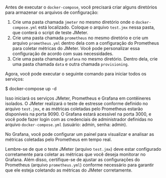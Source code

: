 Antes de executar o `docker-compose`, você precisará criar alguns diretórios para armazenar os arquivos de configuração:

1. Crie uma pasta chamada `jmeter` no mesmo diretório onde o `docker-compose.yml` está localizado. Coloque o arquivo `test.jmx` nessa pasta, que conterá o script de teste JMeter.
2. Crie uma pasta chamada `prometheus` no mesmo diretório e crie um arquivo `prometheus.yml` dentro dela com a configuração do Prometheus para coletar métricas do JMeter. Você pode personalizar essa configuração de acordo com suas necessidades.
3. Crie uma pasta chamada `grafana` no mesmo diretório. Dentro dela, crie uma pasta chamada `data` e outra chamada `provisioning`.

Agora, você pode executar o seguinte comando para iniciar todos os serviços:

$ docker-compose up -d

Isso iniciará os serviços JMeter, Prometheus e Grafana em contêineres isolados. O JMeter realizará o teste de estresse conforme definido no arquivo `test.jmx`, e as métricas coletadas pelo Prometheus estarão disponíveis na porta 9090. O Grafana estará acessível na porta 3000, e você pode fazer login com as credenciais de administrador definidas no arquivo `docker-compose.yml` (usuário: admin, senha: admin).

No Grafana, você pode configurar um painel para visualizar e analisar as métricas coletadas pelo Prometheus em tempo real.

Lembre-se de que o teste JMeter (arquivo `test.jmx`) deve estar configurado corretamente para coletar as métricas que você deseja monitorar no Grafana. Além disso, certifique-se de ajustar as configurações do Prometheus (arquivo `prometheus.yml`) conforme necessário para garantir que ele esteja coletando as métricas do JMeter corretamente.